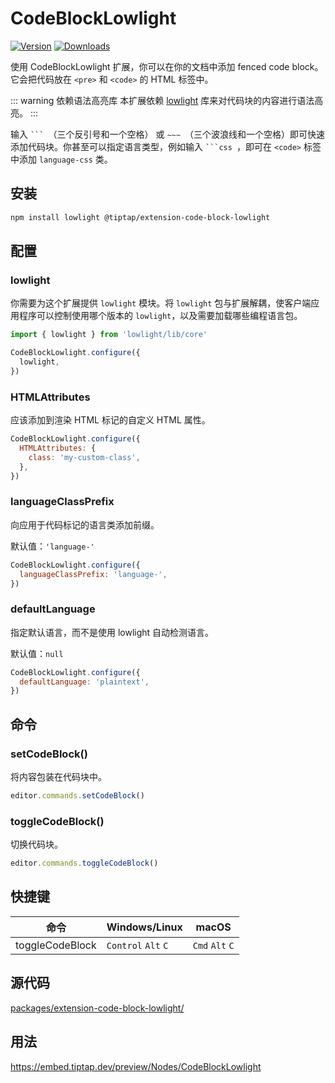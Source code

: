 # CodeBlockLowlight
[![Version](https://img.shields.io/npm/v/@tiptap/extension-code-block-lowlight.svg?label=version)](https://www.npmjs.com/package/@tiptap/extension-code-block-lowlight)
[![Downloads](https://img.shields.io/npm/dm/@tiptap/extension-code-block-lowlight.svg)](https://npmcharts.com/compare/@tiptap/extension-code-block-lowlight?minimal=true)

使用 CodeBlockLowlight 扩展，你可以在你的文档中添加 fenced code block。它会把代码放在 `<pre>` 和 `<code>` 的 HTML 标签中。

::: warning 依赖语法高亮库
本扩展依赖 [lowlight](https://github.com/wooorm/lowlight) 库来对代码块的内容进行语法高亮。
:::

输入 <code>&grave;&grave;&grave;&nbsp;</code>（三个反引号和一个空格） 或 <code>&Tilde;&Tilde;&Tilde;&nbsp;</code>（三个波浪线和一个空格）即可快速添加代码块。你甚至可以指定语言类型，例如输入 <code>&grave;&grave;&grave;css&nbsp;</code>，即可在 `<code>` 标签中添加 `language-css` 类。

## 安装
```bash
npm install lowlight @tiptap/extension-code-block-lowlight
```

## 配置

### lowlight

你需要为这个扩展提供 `lowlight` 模块。将 `lowlight` 包与扩展解耦，使客户端应用程序可以控制使用哪个版本的 `lowlight`，以及需要加载哪些编程语言包。

```js
import { lowlight } from 'lowlight/lib/core'

CodeBlockLowlight.configure({
  lowlight,
})
```

### HTMLAttributes
应该添加到渲染 HTML 标记的自定义 HTML 属性。

```js
CodeBlockLowlight.configure({
  HTMLAttributes: {
    class: 'my-custom-class',
  },
})
```

### languageClassPrefix
向应用于代码标记的语言类添加前缀。

默认值：`'language-'`

```js
CodeBlockLowlight.configure({
  languageClassPrefix: 'language-',
})
```

### defaultLanguage
指定默认语言，而不是使用 lowlight 自动检测语言。

默认值：`null`

```js
CodeBlockLowlight.configure({
  defaultLanguage: 'plaintext',
})
```

## 命令

### setCodeBlock()
将内容包装在代码块中。

```js
editor.commands.setCodeBlock()
```

### toggleCodeBlock()
切换代码块。

```js
editor.commands.toggleCodeBlock()
```

## 快捷键
| 命令           | Windows/Linux                 | macOS                     |
| --------------- | ----------------------------- | ------------------------- |
| toggleCodeBlock | `Control`&nbsp;`Alt`&nbsp;`C` | `Cmd`&nbsp;`Alt`&nbsp;`C` |

## 源代码
[packages/extension-code-block-lowlight/](https://github.com/ueberdosis/tiptap/blob/main/packages/extension-code-block-lowlight/)

## 用法
https://embed.tiptap.dev/preview/Nodes/CodeBlockLowlight